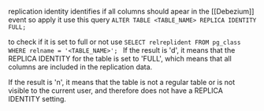 replication identity identifies if all columns should apear in the [[Debezium]] event 
so apply it use this query 
`ALTER TABLE <TABLE_NAME> REPLICA IDENTITY FULL;`

to check if it is set to full or not use
`SELECT relreplident FROM pg_class WHERE relname = '<TABLE_NAME>';
`
If the result is 'd', it means that the REPLICA IDENTITY for the table is set to 'FULL', which means that all columns are included in the replication data.

If the result is 'n', it means that the table is not a regular table or is not visible to the current user, and therefore does not have a REPLICA IDENTITY setting.